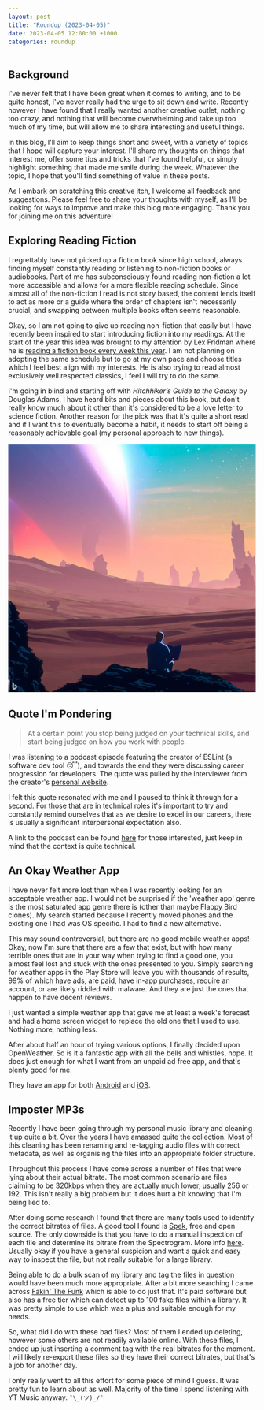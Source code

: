 ```yaml
---
layout: post
title: "Roundup (2023-04-05)"
date: 2023-04-05 12:00:00 +1000
categories: roundup
---
```


## Background

I've never felt that I have been great when it comes to writing, and to be quite honest, I've never really had the urge to sit down and write. Recently however I have found that I really wanted another creative outlet, nothing too crazy, and nothing that will become overwhelming and take up too much of my time, but will allow me to share interesting and useful things.

In this blog, I'll aim to keep things short and sweet, with a variety of topics that I hope will capture your interest. I'll share my thoughts on things that interest me, offer some tips and tricks that I've found helpful, or simply highlight something that made me smile during the week. Whatever the topic, I hope that you'll find something of value in these posts.

As I embark on scratching this creative itch, I welcome all feedback and suggestions. Please feel free to share your thoughts with myself, as I'll be looking for ways to improve and make this blog more engaging. Thank you for joining me on this adventure!

## Exploring Reading Fiction

I regrettably have not picked up a fiction book since high school, always finding myself constantly reading or listening to non-fiction books or audiobooks. Part of me has subconsciously found reading non-fiction a lot more accessible and allows for a more flexible reading schedule. Since almost all of the non-fiction I read is not story based, the content lends itself to act as more or a guide where the order of chapters isn't necessarily crucial, and swapping between multiple books often seems reasonable.

Okay, so I am not going to give up reading non-fiction that easily but I have recently been inspired to start introducing fiction into my readings. At the start of the year this idea was brought to my attention by Lex Fridman where he is [reading a fiction book every week this year](https://www.reddit.com/r/lexfridman/comments/10045g8/book_reading_list_for_2023_post_from_lex/). I am not planning on adopting the same schedule but to go at my own pace and choose titles which I feel best align with my interests. He is also trying to read almost exclusively well respected classics, I feel I will try to do the same.

I'm going in blind and starting off with *Hitchhiker’s Guide to the Galaxy* by Douglas Adams. I have heard bits and pieces about this book, but don't really know much about it other than it's considered to be a love letter to science fiction. Another reason for the pick was that it's quite a short read and if I want this to eventually become a habit, it needs to start off being a reasonably achievable goal (my personal approach to new things).

![Image](../assets/2023-04-23-roundup-2023-04-23/762e1d4e-51f1-40c9-946c-b94681ed77a2.jpg)

## Quote I'm Pondering

> At a certain point you stop being judged on your technical skills, and start being judged on how you work with people.

I was listening to a podcast episode featuring the creator of ESLint (a software dev tool 😴), and towards the end they were discussing career progression for developers. The quote was pulled by the interviewer from the creator's [personal website](https://humanwhocodes.com/coaching/#:~:text=%E2%80%9CAt%20a%20certain%20point%2C%E2%80%9D%20he%20said%2C%20%E2%80%9Cyou%20stop%20being%20judged%20on%20your%20technical%20skills%20and%20start%20being%20judged%20on%20how%20you%20work%20with%20people.%E2%80%9D).

I felt this quote resonated with me and I paused to think it through for a second. For those that are in technical roles it's important to try and constantly remind ourselves that as we desire to excel in our careers, there is usually a significant interpersonal expectation also.

A link to the podcast can be found [here](https://podcasts.google.com/feed/aHR0cHM6Ly9mZWVkLnN5bnRheC5mbS9yc3M/episode/NDJhMGEyZGMtOTk4YS00N2ZmLTgxYjktOGQ4YjBkNGJkOTdh?ep=14) for those interested, just keep in mind that the context is quite technical.

## An Okay Weather App

I have never felt more lost than when I was recently looking for an acceptable weather app. I would not be surprised if the 'weather app' genre is the most saturated app genre there is (other than maybe Flappy Bird clones). My search started because I recently moved phones and the existing one I had was OS specific. I had to find a new alternative.

This may sound controversial, but there are no good mobile weather apps! Okay, now I'm sure that there are a few that exist, but with how many terrible ones that are in your way when trying to find a good one, you almost feel lost and stuck with the ones presented to you. Simply searching for weather apps in the Play Store will leave you with thousands of results, 99% of which have ads, are paid, have in-app purchases, require an account, or are likely riddled with malware. And they are just the ones that happen to have decent reviews.

I just wanted a simple weather app that gave me at least a week's forecast and had a home screen widget to replace the old one that I used to use. Nothing more, nothing less.

After about half an hour of trying various options, I finally decided upon OpenWeather. So is it a fantastic app with all the bells and whistles, nope. It does just enough for what I want from an unpaid ad free app, and that's plenty good for me.

They have an app for both [Android](https://play.google.com/store/apps/details?id=uk.co.openweather) and [iOS](https://apps.apple.com/gb/app/openweather/id1535923697).

## Imposter MP3s

Recently I have been going through my personal music library and cleaning it up quite a bit. Over the years I have amassed quite the collection. Most of this cleaning has been renaming and re-tagging audio files with correct metadata, as well as organising the files into an appropriate folder structure.

Throughout this process I have come across a number of files that were lying about their actual bitrate. The most common scenario are files claiming to be 320kbps when they are actually much lower, usually 256 or 192. This isn't really a big problem but it does hurt a bit knowing that I'm being lied to.

After doing some research I found that there are many tools used to identify the correct bitrates of files. A good tool I found is [Spek](http://spek.cc/), free and open source. The only downside is that you have to do a manual inspection of each file and determine its bitrate from the Spectrogram. More info [here](https://www.reddit.com/r/xTrill/comments/6fre3q/spek_guide_2017_edition/). Usually okay if you have a general suspicion and want a quick and easy way to inspect the file, but not really suitable for a large library.

Being able to do a bulk scan of my library and tag the files in question would have been much more appropriate. After a bit more searching I came across [Fakin' The Funk](https://fakinthefunk.net/en/) which is able to do just that. It's paid software but also has a free tier which can detect up to 100 fake files within a library. It was pretty simple to use which was a plus and suitable enough for my needs.

So, what did I do with these bad files? Most of them I ended up deleting, however some others are not readily available online. With these files, I ended up just inserting a comment tag with the real bitrates for the moment. I will likely re-export these files so they have their correct bitrates, but that's a job for another day.

I only really went to all this effort for some piece of mind I guess. It was pretty fun to learn about as well. Majority of the time I spend listening with YT Music anyway. `¯\_(ツ)_/¯`